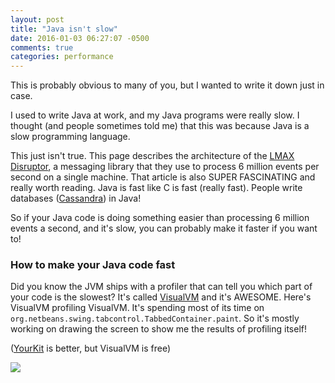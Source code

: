 ```yaml
---
layout: post
title: "Java isn't slow"
date: 2016-01-03 06:27:07 -0500
comments: true
categories: performance
---
```


This is probably obvious to many of you, but I wanted to write it down just in case.

I used to write Java at work, and my Java programs were really slow. I thought
(and people sometimes told me) that this was because Java is a slow programming
language.

This just isn't true. This page describes the architecture of the [LMAX Disruptor](http://martinfowler.com/articles/lmax.html#footnote-free-lunch), a messaging library that they use to process 6 million events per second on a single machine. That article is also SUPER FASCINATING and really worth reading. Java is fast like C is fast (really fast). People write databases ([Cassandra](http://cassandra.apache.org/)) in Java!

So if your Java code is doing something easier than processing 6 million events a second, and it's slow, you can probably make it faster if you want to!

### How to make your Java code fast

Did you know the JVM ships with a profiler that can tell you which part of your code is the slowest? It's called [VisualVM](https://visualvm.java.net) and it's AWESOME. Here's VisualVM profiling VisualVM. It's spending most of its time on `org.netbeans.swing.tabcontrol.TabbedContainer.paint`. So it's mostly working on drawing the screen to show me the results of profiling itself!

([YourKit](https://www.yourkit.com/) is better, but VisualVM is free)

<a href="/images/visualvm.png"><img src="/images/visualvm-small.png"></a>